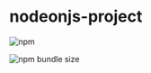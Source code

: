 # nodeonjs-project

![npm](https://img.shields.io/npm/v/@nodeonjs/nodeonjs.svg)

![npm bundle size](https://img.shields.io/bundlephobia/min/@nodeonjs/nodeonjs.svg)